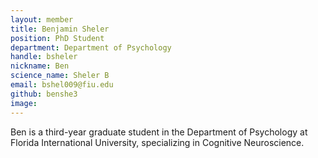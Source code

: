 ```yaml
---
layout: member
title: Benjamin Sheler
position: PhD Student
department: Department of Psychology
handle: bsheler
nickname: Ben
science_name: Sheler B
email: bshel009@fiu.edu
github: benshe3
image:
---
```


Ben is a third-year graduate student in the Department of Psychology at Florida International University, specializing in Cognitive Neuroscience.
